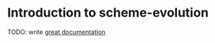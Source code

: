 # Introduction to scheme-evolution

TODO: write [great documentation](http://jacobian.org/writing/what-to-write/)
